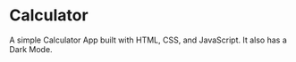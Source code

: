 # Calculator

A simple Calculator App built with HTML, CSS, and JavaScript. It also has a Dark Mode.




